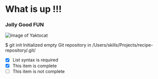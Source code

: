 # What is up !!!
### Jolly Good FUN
![Image of Yaktocat](https://octodex.github.com/images/yaktocat.png)

$ git init 
Initialized empty Git repository in /Users/skills/Projects/recipe-repository/.git/

- [x] List syntax is required
- [x] This item is complete
- [ ] This item is not complete
